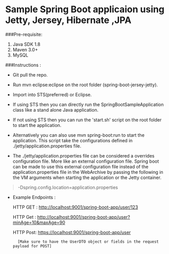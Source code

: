 # Sample Spring Boot applicaion using Jetty, Jersey, Hibernate ,JPA


###Pre-requisite:

1. Java SDK 1.8
2. Maven 3.0+
3. MySQL 


###Instructions :

* Git pull the repo.

* Run mvn eclipse:eclipse on the root folder (spring-boot-jersey-jetty).

* Import into STS(preferred) or Eclipse.

* If using STS then you can directly run the SpringBootSampleApplication class like a stand alone Java application.

* If not using STS then you can run the 'start.sh' script on the root folder to start the application.

*  Alternatively you can also use mvn spring-boot:run to start the application. This script take the configurations defined in ./jetty/application.properties file.

* The ./jetty/application.properties file can be considered a overrides configuration file. More like an external configuration file. Spring boot can be made to use this external configuration file instead of the application.properties file in the WebArchive by passing the following in the VM arguments when starting the application or the Jetty container.

>  -Dspring.config.location=<path to the file>application.properties

* Example Endpoints :
 
   HTTP GET : [http://localhost:9001/spring-boot-app/user/123](https://localhost:9001/spring-boot-app/user)

   HTTP Get : [http://localhost:9001/spring-boot-app/user?minAge=10&maxAge=90](https://localhost:9001/spring-boot-app/user)
   
   HTTP Post: [https://localhost:9001/spring-boot-app/user](https://localhost:9001/spring-boot-app/user)   
   
        [Make sure to have the UserDTO object or fields in the request payload for POST]


